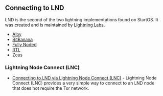## Connecting to LND

LND is the second of the two lightning implementations found on StartOS. It was created and is maintained by [Lightning Labs](https://lightning.engineering/).

- [Alby](service-guides/lightning/lnd/alby.md)
- [BitBanana](service-guides/lightning/lnd/bitbanana.md)
- [Fully Noded](service-guides/lightning/lnd/fully-noded.md)
- [RTL](service-guides/lightning/lnd/rtl.md)
- [Zeus](service-guides/lightning/lnd/zeus.md)

### Lightning Node Connect (LNC)

- [Connecting to LND via Lightning Node Connect (LNC)](service-guides/lightning/lnc.md) - Lightning Node Connect (LNC) provides a very simple way to connect to an LND node that does not require the Tor network.